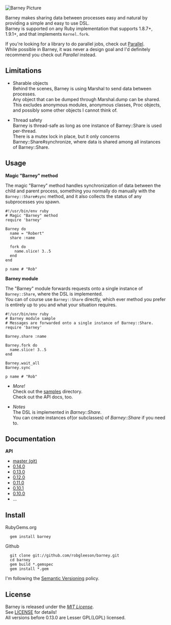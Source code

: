  ![Barney Picture](http://i.imgur.com/VblLQ.png)

Barney makes sharing data between processes easy and natural by providing a simple and easy to use DSL.  
Barney is supported on any Ruby implementation that supports 1.8.7+, 1.9.1+, and that implements `Kernel.fork`.

If you're looking for a library to do parallel jobs, check out [Parallel](https://github.com/grosser/parallel).  
While possible in Barney, it was never a design goal and I'd definitely recommend you check out _Parallel_ instead.

Limitations  
-----------

* Sharable objects  
  Behind the scenes, Barney is using Marshal to send data between processes.   
  Any object that can be dumped through Marshal.dump can be shared.  
  This excludes anonymous modules, anonymous classes, Proc objects, and possibly some other objects I cannot think of.

* Thread safety  
  Barney is thread-safe as long as one instance of Barney::Share is used per-thread.  
  There is a mutex lock in place, but it only concerns Barney::Share#synchronize, where data is shared among all 
  instances of Barney::Share.

Usage
-----

__Magic "Barney" method__

The magic "Barney" method handles synchronization of data between the child and parent process, something you normally do
manually with the `Barney::Share#sync` method, and it also collects the status of any subprocesses you spawn.

    #!/usr/bin/env ruby
    # Magic "Barney" method
    require 'barney'

    Barney do
      name = "Robert"
      share :name

      fork do
        name.slice! 3..5
      end
    end

    p name # "Rob"

 __Barney module__

The "Barney" module forwards requests onto a single instance of `Barney::Share`, where the DSL is implemented.  
You can of course use `Barney::Share` directly, which ever method you prefer is entirely up to you and what your situation requires.

    #!/usr/bin/env ruby
    # Barney module sample
    # Messages are forwarded onto a single instance of Barney::Share.
    require 'barney'

    Barney.share :name
    
    Barney.fork do 
      name.slice! 3..5
    end

    Barney.wait_all
    Barney.sync

    p name # "Rob"

* _More!_  
  Check out the [samples](https://github.com/robgleeson/barney/tree/master/samples) directory.  
  Check out the API docs, too.

* _Notes_  
  The DSL is implemented in _Barney::Share_.  
  You can create instances of(or subclasses) of _Barney::Share_ if you need to.  
  
Documentation
--------------

**API**  

* [master (git)](http://rubydoc.info/github/robgleeson/barney/master/)
* [0.14.0](http://rubydoc.info/gems/barney/0.14.0/)
* [0.13.0](http://rubydoc.info/gems/barney/0.13.0/)
* [0.12.0](http://rubydoc.info/gems/barney/0.12.0/)
* [0.11.0](http://rubydoc.info/gems/barney/0.11.0/)
* [0.10.1](http://rubydoc.info/gems/barney/0.10.1/)  
* [0.10.0](http://rubydoc.info/gems/barney/0.10.0/)
* …



Install
--------

RubyGems.org  

      gem install barney

Github  

      git clone git://github.com/robgleeson/barney.git
      cd barney
      gem build *.gemspec
      gem install *.gem

I'm following the [Semantic Versioning](http://www.semver.org) policy.  

License
--------

Barney is released under the [_MIT License_](http://en.wikipedia.org/wiki/MIT_License).  
See [LICENSE](http://github.com/robgleeson/barney/blob/master/README.md) for details!  
All versions before 0.13.0 are Lesser GPL(LGPL) licensed.


